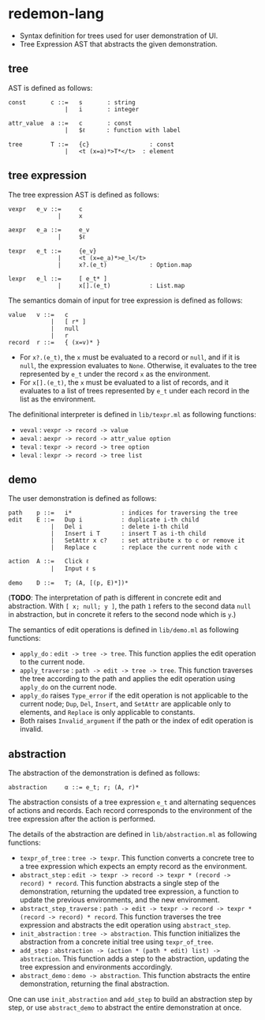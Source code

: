 # redemon-lang

- Syntax definition for trees used for user demonstration of UI.
- Tree Expression AST that abstracts the given demonstration.

## tree

AST is defined as follows:

```
const       c ::=   s       : string
                |   i       : integer

attr_value  a ::=   c       : const
                |   $ℓ      : function with label

tree        T ::=   {c}                 : const
                |   <t (x=a)*>T*</t>  : element
```

## tree expression

The tree expression AST is defined as follows:

```
vexpr   e_v ::=     c
              |     x

aexpr   e_a ::=     e_v
              |     $ℓ

texpr   e_t ::=     {e_v}
              |     <t (x=e_a)*>e_l</t>
              |     x?.(e_t)            : Option.map

lexpr   e_l ::=     [ e_t* ]
              |     x[].(e_t)           : List.map
```

The semantics domain of input for tree expression is defined as follows:

```
value   v ::=   c
            |   [ r* ]
            |   null
            |   r
record  r ::=   { (x=v)* }
```

- For `x?.(e_t)`, the `x` must be evaluated to a record or `null`, and if it is `null`, the expression evaluates to `None`.
  Otherwise, it evaluates to the tree represented by `e_t` under the record `x` as the environment.
- For `x[].(e_t)`, the `x` must be evaluated to a list of records, and it evaluates to a list of trees represented by `e_t` under each record in the list as the environment.

The definitional interpreter is defined in `lib/texpr.ml` as following functions:
- `veval` : `vexpr -> record -> value`
- `aeval` : `aexpr -> record -> attr_value option`
- `teval` : `texpr -> record -> tree option`
- `leval` : `lexpr -> record -> tree list`

## demo

The user demonstration is defined as follows:

```
path    p ::=   i*              : indices for traversing the tree
edit    E ::=   Dup i           : duplicate i-th child
            |   Del i           : delete i-th child
            |   Insert i T      : insert T as i-th child
            |   SetAttr x c?    : set attribute x to c or remove it
            |   Replace c       : replace the current node with c

action  A ::=   Click ℓ
            |   Input ℓ s

demo    D ::=   T; (A, [(p, E)*])*
```

(**TODO**: The interpretation of path is different in concrete edit and abstraction. With `[ x; null; y ]`,
the path `1` refers to the second data `null` in abstraction, but in concrete it refers to the second node which is `y`.)

The semantics of edit operations is defined in `lib/demo.ml` as following functions:

- `apply_do` : `edit -> tree -> tree`.
  This function applies the edit operation to the current node.
- `apply_traverse` : `path -> edit -> tree -> tree`.
  This function traverses the tree according to the path and applies the edit operation using `apply_do` on the current node.
- `apply_do` raises `Type_error` if the edit operation is not applicable to the current node;
  `Dup`, `Del`, `Insert`, and `SetAttr` are applicable only to elements,
  and `Replace` is only applicable to constants.
- Both raises `Invalid_argument` if the path or the index of edit operation is invalid.

## abstraction

The abstraction of the demonstration is defined as follows:

```
abstraction     α ::= e_t; r; (A, r)*
```

The abstraction consists of a tree expression `e_t` and alternating sequences of actions and records.
Each record corresponds to the environment of the tree expression after the action is performed.

The details of the abstraction are defined in `lib/abstraction.ml` as following functions:
- `texpr_of_tree` : `tree -> texpr`.
  This function converts a concrete tree to a tree expression which expects an empty record as the environment.
- `abstract_step` : `edit -> texpr -> record -> texpr * (record -> record) * record`.
  This function abstracts a single step of the demonstration, returning the updated tree expression,
  a function to update the previous environments, and the new environment.
- `abstract_step_traverse` : `path -> edit -> texpr -> record -> texpr * (record -> record) * record`.
  This function traverses the tree expression and abstracts the edit operation using `abstract_step`.
- `init_abstraction` : `tree -> abstraction`.
  This function initializes the abstraction from a concrete initial tree using `texpr_of_tree`.
- `add_step` : `abstraction -> (action * (path * edit) list) -> abstraction`.
  This function adds a step to the abstraction, updating the tree expression and environments accordingly.
- `abstract_demo` : `demo -> abstraction`.
  This function abstracts the entire demonstration, returning the final abstraction.

One can use `init_abstraction` and `add_step` to build an abstraction step by step,
or use `abstract_demo` to abstract the entire demonstration at once.

